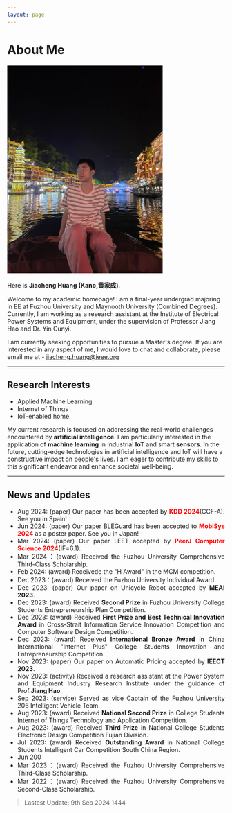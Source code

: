 ```yaml
---
layout: page
---
```


# About Me

<img src="/images/jiachenghuang.jpg" class="floatpic" width="360" height="480">

Here is **Jiacheng Huang (Kano,黄家成)**.

Welcome to my academic homepage! I am a final-year undergrad majoring in EE at Fuzhou University and Maynooth University (Combined Degrees). Currently, I am working as a research assistant at the Institute of Electrical Power Systems and Equipment, under the supervision of Professor Jiang Hao and Dr. Yin Cunyi.

I am currently seeking opportunities to pursue a Master's degree. If you are interested in any aspect of me, I would love to chat and collaborate, please email me at - jiacheng.huang@ieee.org

---

## Research Interests

- Applied Machine Learning
- Internet of Things
- IoT-enabled home

My current research is focused on addressing the real-world challenges encountered by **artificial intelligence**. I am particularly interested in the application of **machine learning** in Industrial **IoT** and smart **sensors**. In the future, cutting-edge technologies in artificial intelligence and IoT will have a constructive impact on people's lives. I am eager to contribute my skills to this significant endeavor and enhance societal well-being.

---

## News and Updates

<div style="text-align: justify;">

- Aug 2024: (paper) Our paper has been accepted by **<font color='red'>KDD 2024</font>**(CCF-A). See you in Spain! 
- Jun 2024: (paper) Our paper BLEGuard has been accepted to **<font color='red'>MobiSys 2024</font>** as a poster paper. See you in Japan! 
- Mar 2024: (paper) Our paper LEET accepted by **<font color='red'>PeerJ Computer Science 2024</font>**(IF=6.1). 
- Mar 2024：(award) Received the Fuzhou University Comprehensive Third-Class Scholarship. 
- Feb 2024: (award) Receivede the "H Award" in the MCM competition.
- Dec 2023：(award) Received the Fuzhou University Individual Award.
- Dec 2023: (paper) Our paper on Unicycle Robot accepted by **MEAI 2023**.
- Dec 2023: (award) Received **Second Prize** in Fuzhou University College Students Entrepreneurship Plan Competition.
- Dec 2023: (award) Received **First Prize and Best Technical Innovation Award** in Cross-Strait Information Service Innovation Competition and Computer Software Design Competition.
- Dec 2023: (award) Received **International Bronze Award** in China International "Internet Plus" College Students Innovation and Entrepreneurship Competition.
- Nov 2023: (paper) Our paper on Automatic Pricing accepted by **IEECT 2023**.
- Nov 2023: (activity) Received a research assistant at the Power System and Equipment Industry Research Institute under the guidance of Prof.**Jiang Hao**.
- Sep 2023: (service) Served as vice Captain of the Fuzhou University 206 Intelligent Vehicle Team.
- Aug 2023: (award) Received **National Second Prize** in College Students Internet of Things Technology and Application Competition.
- Aug 2023: (award) Received **Third Prize** in National College Students Electronic Design Competition Fujian Division. 
- Jul 2023: (award) Received **Outstanding Award** in National College Students Intelligent Car Competition South China Region.
- Jun 200 
- Mar 2023：(award) Received the Fuzhou University Comprehensive Third-Class Scholarship.
- Mar 2022：(award) Received the Fuzhou University Comprehensive Second-Class Scholarship.

</div>

> Lastest Update: 9th Sep 2024 1444
